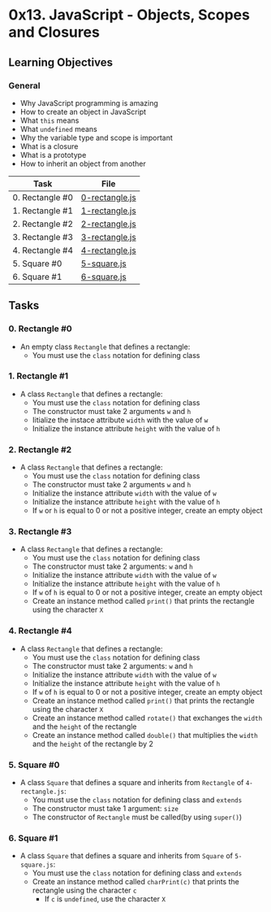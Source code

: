 # 0x13. JavaScript - Objects, Scopes and Closures

## Learning Objectives

### General

* Why JavaScript programming is amazing
* How to create an object in JavaScript
* What `this` means
* What `undefined` means
* Why the variable type and scope is important
* What is a closure
* What is a prototype
* How to inherit an object from another

| Task | File |
| ---- | ---- |
| 0. Rectangle #0 | [0-rectangle.js](./0-rectangle.js) |
| 1. Rectangle #1 | [1-rectangle.js](./1-rectangle.js) |
| 2. Rectangle #2 | [2-rectangle.js](./2-rectangle.js) |
| 3. Rectangle #3 | [3-rectangle.js](./3-rectangle.js) |
| 4. Rectangle #4 | [4-rectangle.js](./4-rectangle.js) |
| 5. Square #0 | [5-square.js](./5-square.js) |
| 6. Square #1 | [6-square.js](./6-square.js) |

## Tasks
### 0. Rectangle #0
* An empty class `Rectangle` that defines a rectangle:
	* You must use the `class` notation for defining class
### 1. Rectangle #1
* A class `Rectangle` that defines a rectangle:
	* You must use the `class` notation for defining class
	* The constructor must take 2 arguments `w` and `h`
	* Iitialize the instace attribute `width` with the value of `w`
	* Initialize the instance attribute `height` with the value of `h`
### 2. Rectangle #2
* A class `Rectangle` that defines a rectangle:
	* You must use the `class` notation for defining class
	* The constructor must take 2 arguments `w` and `h`
	* Initialize the instance attribute `width` with the value of `w`
	* Initialize the instance attribute `height` with the value of `h`
	* If `w` or `h` is equal to 0 or not a positive integer, create an empty object
### 3. Rectangle #3
* A class `Rectangle` that defines a rectangle:
	* You must use the `class` notation for defining class
	* The constructor must take 2 arguments: `w` and `h`
	* Initialize the instance attribute `width` with the value of `w`
	* Initialize the instance attribute `height` with the value of `h`
	* If `w` of `h` is equal to 0 or not a positive integer, create an empty object
	* Create an instance method called `print()` that prints the rectangle using the character `X`
### 4. Rectangle #4
* A class `Rectangle` that defines a rectangle:
	* You must use the `class` notation for defining class
	* The constructor must take 2 arguments: `w` and `h`
	* Initialize the instance attribute `width` with the value of `w`
	* Initialize the instance attribute `height` with the value of `h`
	* If `w` of `h` is equal to 0 or not a positive integer, create an empty object
	* Create an instance method called `print()` that prints the rectangle using the character `X`
	* Create an instance method called `rotate()` that exchanges the `width` and the `height` of the rectangle
	* Create an instance method called `double()` that multiplies the `width` and the `height` of the rectangle by 2
### 5. Square #0
* A class `Square` that defines a square and inherits from `Rectangle` of `4-rectangle.js`:
	* You must use the `class` notation for defining class and `extends`
	* The constructor must take 1 argument: `size`
	* The constructor of `Rectangle` must be called(by using `super()`)
### 6. Square #1
* A class `Square` that defines a square and inherits from `Square` of `5-square.js`:
	* You must use the `class` notation for defining class and `extends`
	* Create an instance method called `charPrint(c)` that prints the rectangle using the character `c`
		* If `c` is `undefined`, use the character `X`
